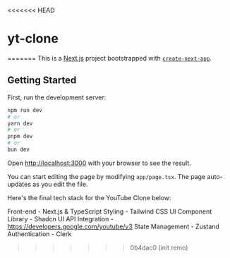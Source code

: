 <<<<<<< HEAD
# yt-clone
=======
This is a [Next.js](https://nextjs.org/) project bootstrapped with [`create-next-app`](https://github.com/vercel/next.js/tree/canary/packages/create-next-app).

## Getting Started

First, run the development server:

```bash
npm run dev
# or
yarn dev
# or
pnpm dev
# or
bun dev
```

Open [http://localhost:3000](http://localhost:3000) with your browser to see the result.

You can start editing the page by modifying `app/page.tsx`. The page auto-updates as you edit the file.


Here's the final tech stack for the YouTube Clone below:

Front-end - Next.js & TypeScript
Styling - Tailwind CSS
UI Component Library - Shadcn UI
API Integration - https://developers.google.com/youtube/v3
State Management - Zustand
Authentication - Clerk


>>>>>>> 0b4dac0 (init remo)
